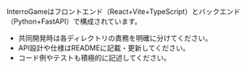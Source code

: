 <!-- Use this file to provide workspace-specific custom instructions to Copilot. For more details, visit https://code.visualstudio.com/docs/copilot/copilot-customization#_use-a-githubcopilotinstructionsmd-file -->

InterroGameはフロントエンド（React+Vite+TypeScript）とバックエンド（Python+FastAPI）で構成されています。
- 共同開発時は各ディレクトリの責務を明確に分けてください。
- API設計や仕様はREADMEに記載・更新してください。
- コード例やテストも積極的に記述してください。

